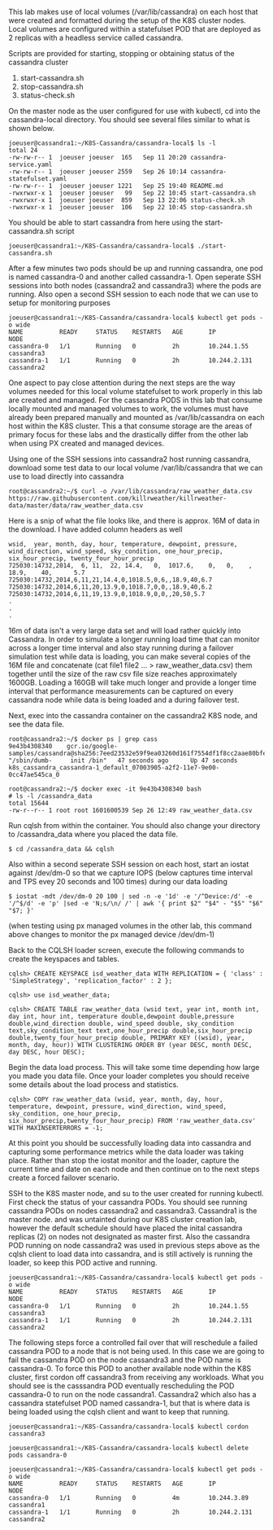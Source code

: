 This lab makes use of local volumes (/var/lib/cassandra) on each host that were created and formatted during the setup of the K8S cluster nodes.   Local volumes are configured within a statefulset POD that are deployed as 2 replicas with a headless service called cassandra.  

Scripts are provided for starting, stopping or obtaining status of the cassandra cluster

  1) start-cassandra.sh
  2) stop-cassandra.sh
  3) status-check.sh

On the master node as the user configured for use with kubectl,  cd into the cassandra-local directory. You should see several files similar to what is shown below.  

    joeuser@cassandra1:~/K8S-Cassandra/cassandra-local$ ls -l
    total 24
    -rw-rw-r-- 1  joeuser joeuser  165   Sep 11 20:20 cassandra-service.yaml
    -rw-rw-r-- 1  joeuser joeuser 2559   Sep 26 10:14 cassandra-statefulset.yaml
    -rw-rw-r-- 1  joeuser joeuser 1221   Sep 25 19:40 README.md
    -rwxrwxr-x 1  joeuser joeuser   99   Sep 22 10:45 start-cassandra.sh
    -rwxrwxr-x 1  joeuser joeuser  859   Sep 13 22:06 status-check.sh
    -rwxrwxr-x 1  joeuser joeuser  106   Sep 22 10:45 stop-cassandra.sh

You should be able to start cassandra from here using the start-cassandra.sh script

    joeuser@cassandra1:~/K8S-Cassandra/cassandra-local$ ./start-cassandra.sh

After a few minutes two pods should be up and running cassandra, one pod is named cassandra-0 and another called cassandra-1.  Open seperate SSH sessions into both nodes (cassandra2 and cassandra3) where the pods are running.  Also open a second SSH session to each node that we can use to setup for monitoring purposes

    joeuser@cassandra1:~/K8S-Cassandra/cassandra-local$ kubectl get pods -o wide
    NAME          READY     STATUS    RESTARTS   AGE       IP          NODE
    cassandra-0   1/1       Running   0          2h        10.244.1.55    cassandra3
    cassandra-1   1/1       Running   0          2h        10.244.2.131   cassandra2

One aspect to pay close attention during the next steps are the way volumes needed for this local volume statefulset to work properly in this lab are created and managed.  For the cassandra PODS in this lab that consume locally mounted and managed volumes to work, the volumes must have already been prepared manually and mounted as /var/lib/cassandra on each host within the K8S cluster.   This a that consume storage are the areas of primary focus for these labs and the drastically differ from the other lab when using PX created and managed devices.   

Using one of the SSH sessions into cassandra2 host running cassandra,  download some test data to our local volume /var/lib/cassandra that we can use to load directly into cassandra

    root@cassandra2:~/$ curl -o /var/lib/cassandra/raw_weather_data.csv https://raw.githubusercontent.com/killrweather/killrweather-data/master/data/raw_weather_data.csv

Here is a snip of what the file looks like, and there is approx. 16M of data in the download.  I have added column headers as well 

    wsid,  year, month, day, hour, temperature, dewpoint, pressure, wind_direction, wind_speed, sky_condition, one_hour_precip, six_hour_precip, twenty_four_hour_precip
    725030:14732,2014,  6, 11,  22, 14.4,   0,  1017.6,    0,   0,    ,    18.9,    40,      5.7
    725030:14732,2014,6,11,21,14.4,0,1018.5,0,6,,18.9,40,6.7
    725030:14732,2014,6,11,20,13.9,0,1018.7,0,0,,18.9,40,6.2
    725030:14732,2014,6,11,19,13.9,0,1018.9,0,0,,20,50,5.7
    .
    .
    .
16m of data isn't a very large data set and will load rather quickly into Cassandra.   In order to simulate a longer running load time that can monitor across a longer time interval and also stay running during a failover simulation test while data is loading, you can make several copies of the 16M file and concatenate (cat file1 file2 ... > raw_weather_data.csv) them together until the size of the raw csv file size reaches approximately 1600GB.   Loading a 160GB will take much longer and provide a longer time interval that performance measurements can be captured on every cassandra node while data is being loaded and a during failover test.

Next, exec into the cassandra container on the cassandra2 K8S node, and see the data file.

    root@cassandra2:~/$ docker ps | grep cass
    9e43b4308340    gcr.io/google-samples/cassandra@sha256:7eed23532e59f9ea03260d161f7554df1f8cc2aae80bfe9e6e027aa1aeb264d0  "/sbin/dumb-     init /bin"   47 seconds ago      Up 47 seconds  k8s_cassandra_cassandra-1_default_07003905-a2f2-11e7-9e00-0cc47ae545ca_0  
    
    root@cassandra2:~/$ docker exec -it 9e43b4308340 bash
    # ls -l /cassandra_data
    total 15644
    -rw-r--r-- 1 root root 1601600539 Sep 26 12:49 raw_weather_data.csv

Run cqlsh from within the container.  You should also change your directory to /cassandra_data where you placed the data file.  

    $ cd /cassandra_data && cqlsh
    
Also within a second seperate SSH session on each host, start an iostat against /dev/dm-0 so that we capture IOPS (below captures time interval and TPS evey 20 seconds and 100 times) during our data loading

    $ iostat -mdt /dev/dm-0 20 100 | sed -n -e '1d' -e '/^Device:/d' -e '/^$/d' -e 'p' |sed -e 'N;s/\n/ /' | awk '{ print $2" "$4" - "$5" "$6" "$7; }'

(when testing using px managed volumes in the other lab, this command above changes to monitor the px managed device  /dev/dm-1)

Back to the CQLSH loader screen, execute the following commands to create the keyspaces and tables.

    cqlsh> CREATE KEYSPACE isd_weather_data WITH REPLICATION = { 'class' : 'SimpleStrategy', 'replication_factor' : 2 };

    cqlsh> use isd_weather_data;

    cqlsh> CREATE TABLE raw_weather_data (wsid text, year int, month int, day int, hour int, temperature double,dewpoint double,pressure double,wind_direction double, wind_speed double, sky_condition text,sky_condition_text text,one_hour_precip double,six_hour_precip double,twenty_four_hour_precip double, PRIMARY KEY ((wsid), year, month, day, hour)) WITH CLUSTERING ORDER BY (year DESC, month DESC, day DESC, hour DESC);
    
Begin the data load process.  This will take some time depending how large you made you data file.  Once your loader completes you should receive some details about the load process and statistics.

    cqlsh> COPY raw_weather_data (wsid, year, month, day, hour, temperature, dewpoint, pressure, wind_direction, wind_speed, sky_condition, one_hour_precip, six_hour_precip,twenty_four_hour_precip) FROM 'raw_weather_data.csv' WITH MAXINSERTERRORS = -1;
        
At this point you should be successfully loading data into cassandra and capturing some performance metrics while the data loader was taking place.   Rather than stop the iostat monitor and the loader, capture the current time and date on each node and then continue on to the next steps create a forced failover scenario. 

SSH to the K8S master node, and su to the user created for running kubectl.  First check the status of your cassandra PODs.   You should see running cassandra PODs on nodes cassandra2 and cassandra3.   Cassandra1 is the master node. and was untainted during our K8S cluster creation lab, however the default schedule should have placed the inital cassandra replicas (2) on nodes not designated as master first.   Also the cassandra POD running on node cassandra2 was used in previous steps above as the cqlsh client to load data into cassandra, and is still actively is running the loader, so keep this POD active and running.
    
    joeuser@cassandra1:~/K8S-Cassandra/cassandra-local$ kubectl get pods -o wide
    NAME          READY     STATUS    RESTARTS   AGE       IP               NODE
    cassandra-0   1/1       Running   0          2h        10.244.1.55    cassandra3
    cassandra-1   1/1       Running   0          2h        10.244.2.131   cassandra2
    

The following steps force a controlled fail over that will reschedule a failed cassandra POD to a node that is not being used.   In this case we are going to fail the cassandra POD on the node cassandra3 and the POD name is cassandra-0.   To force this POD to another available node within the K8S cluster, first cordon off cassandra3 from receiving any workloads.  What you should see is the casssandra POD eventually rescheduling the POD cassandra-0 to run on the node cassandra1.  Cassandra2 which also has a cassandra statefulset POD named cassandra-1, but that is where data is being loaded using the cqlsh client and want to keep that running.  

    joeuser@cassandra1:~/K8S-Cassandra/cassandra-local$ kubectl cordon cassandra3
    
    joeuser@cassandra1:~/K8S-Cassandra/cassandra-local$ kubectl delete pods cassandra-0

    joeuser@cassandra1:~/K8S-Cassandra/cassandra-local$ kubectl get pods -o wide
    NAME          READY     STATUS    RESTARTS   AGE       IP          NODE
    cassandra-0   1/1       Running   0          4m        10.244.3.89    cassandra1
    cassandra-1   1/1       Running   0          2h        10.244.2.131   cassandra2



